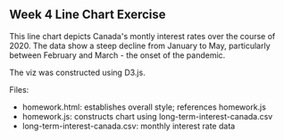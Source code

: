 ## Week 4 Line Chart Exercise

This line chart depicts Canada's montly interest rates over the course of 2020. The data show a steep decline from January to May, particularly between February and March - the onset of the pandemic.

The viz was constructed using D3.js.

Files:
- homework.html: establishes overall style; references homework.js
- homework.js: constructs chart using long-term-interest-canada.csv
- long-term-interest-canada.csv: monthly interest rate data
